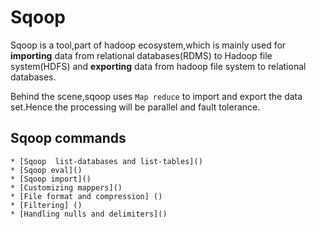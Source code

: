 # Sqoop

Sqoop is a tool,part of hadoop ecosystem,which is mainly used for **importing** data from relational databases(RDMS) to Hadoop file system(HDFS) and **exporting** data from hadoop file system to relational databases.

Behind the scene,sqoop uses `Map reduce` to import and export the data set.Hence the processing will be parallel and fault tolerance.


## Sqoop commands
	
	* [Sqoop  list-databases and list-tables]()
	* [Sqoop eval]()
	* [Sqoop import]()
	* [Customizing mappers]()
	* [File format and compression] ()
	* [Filtering] ()
	* [Handling nulls and delimiters]()
